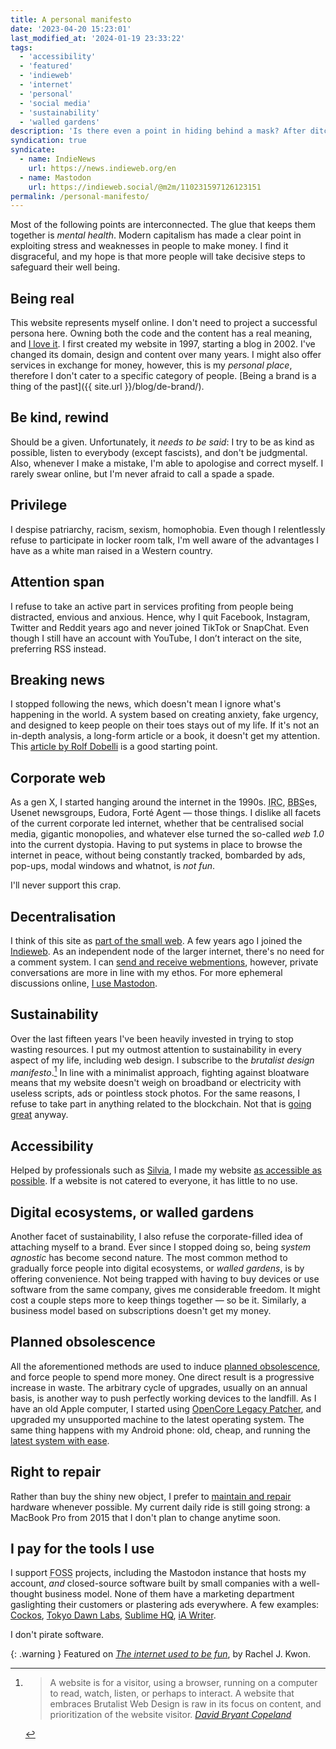 ```yaml
---
title: A personal manifesto
date: '2023-04-20 15:23:01'
last_modified_at: '2024-01-19 23:33:22'
tags:
  - 'accessibility'
  - 'featured'
  - 'indieweb'
  - 'internet'
  - 'personal'
  - 'social media'
  - 'sustainability'
  - 'walled gardens'
description: 'Is there even a point in hiding behind a mask? After ditching the concept of <em>personal brand</em>, here I go with a few principles I stand for. My takes on being genuine, pursuing sustainability, and more.'
syndication: true
syndicate:
  - name: IndieNews
    url: https://news.indieweb.org/en
  - name: Mastodon
    url: https://indieweb.social/@m2m/110231597126123151
permalink: /personal-manifesto/
---
```

Most of the following points are interconnected. The glue that keeps them together is _mental health_. Modern capitalism has made a clear point in exploiting stress and weaknesses in people to make money. I find it disgraceful, and my hope is that more people will take decisive steps to safeguard their well being.

## Being real

This website represents myself online. I don't need to project a successful persona here. Owning both the code and the content has a real meaning, and [I love it](https://anhvn.com/posts/2021/2021-12-14-i-love-my-website/). I first created my website in 1997, starting a blog in 2002. I've changed its domain, design and content over many years. I might also offer services in exchange for money, however, this is my _personal place_, therefore I don't cater to a specific category of people. [Being a brand is a thing of the past]({{ site.url }}/blog/de-brand/).

## Be kind, rewind

Should be a given. Unfortunately, it _needs to be said_: I try to be as kind as possible, listen to everybody (except fascists), and don't be judgmental. Also, whenever I make a mistake, I'm able to apologise and correct myself. I rarely swear online, but I'm never afraid to call a spade a spade.

## Privilege

I despise patriarchy, racism, sexism, homophobia. Even though I relentlessly refuse to participate in locker room talk, I'm well aware of the advantages I have as a white man raised in a Western country.

## Attention span

I refuse to take an active part in services profiting from people being distracted, envious and anxious. Hence, why I quit Facebook, Instagram, Twitter and Reddit years ago and never joined TikTok or SnapChat. Even though I still have an account with YouTube, I don’t interact on the site, preferring RSS instead.

## Breaking news

I stopped following the news, which doesn't mean I ignore what's happening in the world. A system based on creating anxiety, fake urgency, and designed to keep people on their toes stays out of my life. If it's not an in-depth analysis, a long-form article or a book, it doesn't get my attention. This [article by Rolf Dobelli](https://www.theguardian.com/media/2013/apr/12/news-is-bad-rolf-dobelli) is a good starting point.

## Corporate web

As a gen X, I started hanging around the internet in the 1990s. <abbr title="Internet Relay Chat">IRC</abbr>, <abbr title="Bulletin Board System">BBS</abbr>es, Usenet newsgroups, Eudora, Fort&eacute; Agent — those things. I dislike all facets of the current corporate led internet, whether that be centralised social media, gigantic monopolies, and whatever else turned the so-called _web 1.0_ into the current dystopia. Having to put systems in place to browse the internet in peace, without being constantly tracked, bombarded by ads, pop-ups, modal windows and whatnot, is *not fun*.

I'll never support this crap.

## Decentralisation

I think of this site as [part of the small web](https://ar.al/2020/08/07/what-is-the-small-web/). A few years ago I joined the [Indieweb](https://indieweb.org/). As an independent node of the larger internet, there's no need for a comment system. I can [send and receive webmentions](https://alistapart.com/article/webmentions-enabling-better-communication-on-the-internet/), however, private conversations are more in line with my ethos. For more ephemeral discussions online, [I use Mastodon](https://sonomu.club/@m2m).

## Sustainability

Over the last fifteen years I've been heavily invested in trying to stop wasting resources. I put my outmost attention to sustainability in every aspect of my life, including web design. I subscribe to the _brutalist design manifesto_.[^1] In line with a minimalist approach, fighting against bloatware means that my website doesn't weigh on broadband or electricity with useless scripts, ads or pointless stock photos. For the same reasons, I refuse to take part in anything related to the blockchain. Not that is [going great](https://web3isgoinggreat.com/) anyway.

## Accessibility

Helped by professionals such as [Silvia](https://silviamaggidesign.com/about/), I made my website [as accessible as possible](https://webaim.org/projects/million/lookup?domain=minutestomidnight.co.uk). If a website is not catered to everyone, it has little to no use.

## Digital ecosystems, or walled gardens

Another facet of sustainability, I also refuse the corporate-filled idea of attaching myself to a brand. Ever since I stopped doing so, being _system agnostic_ has become second nature. The most common method to gradually force people into digital ecosystems, or *walled gardens*, is by offering convenience. Not being trapped with having to buy devices or use software from the same company, gives me considerable freedom. It might cost a couple steps more to keep things together — so be it. Similarly, a business model based on subscriptions doesn't get my money.

## Planned obsolescence

All the aforementioned methods are used to induce [planned obsolescence](https://en.wikipedia.org/wiki/Planned_obsolescence), and force people to spend more money. One direct result is a progressive increase in waste. The arbitrary cycle of upgrades, usually on an annual basis, is another way to push perfectly working devices to the landfill. As I have an old Apple computer, I started using [OpenCore Legacy Patcher](https://dortania.github.io/OpenCore-Legacy-Patcher/), and upgraded my unsupported machine to the latest operating system. The same thing happens with my Android phone: old, cheap, and running the [latest system with ease](/blog/installing-android-13-on-an-unsupported-non-google-phone/).

## Right to repair

Rather than buy the shiny new object, I prefer to [maintain and repair](https://en.wikipedia.org/wiki/Right_to_repair) hardware whenever possible. My current daily ride is still going strong: a MacBook Pro from 2015 that I don't plan to change anytime soon.

## I pay for the tools I use

I support <abbr title="Free and Open-Source Software">FOSS</abbr> projects, including the Mastodon instance that hosts my account, _and_ closed-source software built by small companies with a well-thought business model. None of them have a marketing department gaslighting their customers or plastering ads everywhere. A few examples: [Cockos](https://cockos.com/), [Tokyo Dawn Labs](https://www.tokyodawn.net/tokyo-dawn-labs/), [Sublime HQ](https://www.sublimehq.com/), [iA Writer](https://ia.net/writer).

I don't pirate software.


{: .warning }
Featured on [_The internet used to be fun_](https://projects.kwon.nyc/internet-is-fun/), by Rachel J. Kwon.

[^1]: > A website is for a visitor, using a browser, running on a computer to read, watch, listen, or perhaps to interact. A website that embraces Brutalist Web Design is raw in its focus on content, and prioritization of the website visitor. <cite>[David Bryant Copeland](https://brutalist-web.design/)</cite>